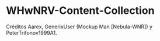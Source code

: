 # WHwNRV-Content-Collection
Créditos Aarex, GenerixUser (Mockup Man [Nebula-WNR]) y PeterTrifonov1999A1.
